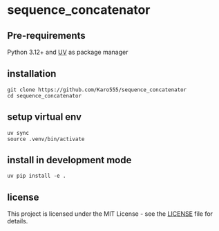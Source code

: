 # sequence_concatenator
## Pre-requirements
Python 3.12+ and [UV](https://github.com/astral-sh/uv) as package manager <br>

## installation 
`git clone https://github.com/Karo555/sequence_concatenator` <br>
`cd sequence_concatenator` <br>

## setup virtual env
`uv sync` <br>
`source .venv/bin/activate` <br>

## install in development mode
`uv pip install -e .` <br>

## license
This project is licensed under the MIT License - see the [LICENSE](https://github.com/Karo555/sequence_concatenator/LICENSE) file for details. <br>

